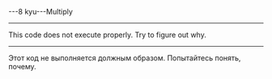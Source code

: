 ---8 kyu---Multiply

---

This code does not execute properly. Try to figure out why.

---

Этот код не выполняется должным образом. Попытайтесь понять, почему.
